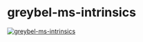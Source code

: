 # greybel-ms-intrinsics

[![greybel-ms-intrinsics](https://circleci.com/gh/ayecue/greybel-ms-intrinsics.svg?style=svg)](https://circleci.com/gh/ayecue/greybel-ms-intrinsics)